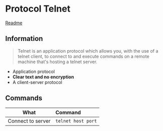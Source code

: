 # Protocol Telnet
[Readme](../README.md)
## Information

> Telnet is an application protocol which allows you, with the use of a telnet client, to connect to and execute commands on a remote machine that's hosting a telnet server. 

- Application protocol
- **Clear text and no encryption**
- A client-server protocol 

## Commands

| What              | Command                |
| ----------------- | :--------------------- |
| Connect to server | ```telnet host port``` |

